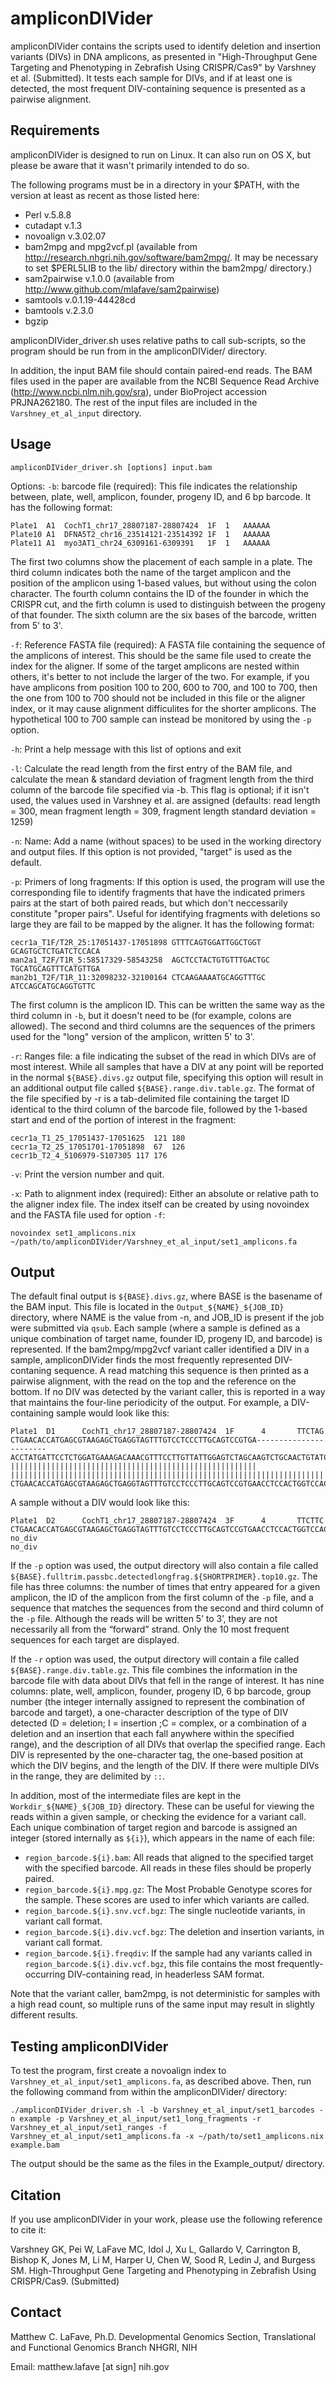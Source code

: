 ampliconDIVider
============

ampliconDIVider contains the scripts used to identify deletion and insertion variants (DIVs) in DNA amplicons, as presented in "High-Throughput Gene Targeting and Phenotyping in Zebrafish Using CRISPR/Cas9" by Varshney et al. (Submitted). It tests each sample for DIVs, and if at least one is detected, the most frequent DIV-containing sequence is presented as a pairwise alignment. 


Requirements
------------

ampliconDIVider is designed to run on Linux. It can also run on OS X, but please be aware that it wasn't primarily intended to do so.

The following programs must be in a directory in your $PATH, with the version at least as recent as those listed here:
* Perl v.5.8.8
* cutadapt v.1.3
* novoalign v.3.02.07
* bam2mpg and mpg2vcf.pl (available from http://research.nhgri.nih.gov/software/bam2mpg/. It may be necessary to set $PERL5LIB to the lib/ directory within the bam2mpg/ directory.) 
* sam2pairwise v.1.0.0 (available from http://www.github.com/mlafave/sam2pairwise)
* samtools v.0.1.19-44428cd
* bamtools v.2.3.0
* bgzip

ampliconDIVider_driver.sh uses relative paths to call sub-scripts, so the program should be run from in the ampliconDIVider/ directory.

In addition, the input BAM file should contain paired-end reads. The BAM files used in the paper are available from the NCBI Sequence Read Archive (http://www.ncbi.nlm.nih.gov/sra), under BioProject accession PRJNA262180. The rest of the input files are included in the `Varshney_et_al_input` directory.


Usage
-------

	ampliconDIVider_driver.sh [options] input.bam

Options:
`-b`:  barcode file (required): This file indicates the relationship between, plate, well, amplicon, founder, progeny ID, and 6 bp barcode. It has the following format:
	
	Plate1	A1	CochT1_chr17_28807187-28807424	1F	1	AAAAAA
	Plate10	A1	DFNA5T2_chr16_23514121-23514392	1F	1	AAAAAA
	Plate11	A1	myo3AT1_chr24_6309161-6309391	1F	1	AAAAAA

The first two columns show the placement of each sample in a plate. The third column indicates both the name of the target amplicon and the position of the amplicon using 1-based values, but without using the colon character. The fourth column contains the ID of the founder in which the CRISPR cut, and the firth column is used to distinguish between the progeny of that founder. The sixth column are the six bases of the barcode, written from 5' to 3'.

`-f`:  Reference FASTA file (required): A FASTA file containing the sequence of the amplicons of interest. This should be the same file used to create the index for the aligner. If some of the target amplicons are nested within others, it's better to not include the larger of the two. For example, if you have amplicons from position 100 to 200, 600 to 700, and 100 to 700, then the one from 100 to 700 should not be included in this file or the aligner index, or it may cause alignment difficulites for the shorter amplicons. The hypothetical 100 to 700 sample can instead be monitored by using the `-p` option.

`-h`:  Print a help message with this list of options and exit

`-l`:  Calculate the read length from the first entry of the BAM file, and calculate the mean & standard deviation of fragment length from the third column of the barcode file specified via -b. This flag is optional; if it isn't used, the values used in Varshney et al. are assigned (defaults: read length = 300, mean fragment length = 309, fragment length standard deviation = 1259)

`-n`:  Name: Add a name (without spaces) to be used in the working directory and output files. If this option is not provided, "target" is used as the default.

`-p`:  Primers of long fragments: If this option is used, the program will use the corresponding file to identify fragments that have the indicated primers pairs at the start of both paired reads, but which don't neccessarily constitute "proper pairs". Useful for identifying fragments with deletions so large they are fail to be mapped by the aligner. It has the following format:
	
	cecr1a_T1F/T2R_25:17051437-17051898	GTTTCAGTGGATTGGCTGGT	GCAGTGCTCTGATCTCCACA
	man2a1_T2F/T1R_5:58517329-58543258	AGCTCCTACTGTGTTTGACTGC	TGCATGCAGTTTCATGTTGA
	man2b1_T2F/T1R_11:32098232-32100164	CTCAAGAAAATGCAGGTTTGC	ATCCAGCATGCAGGTGTTC
	
The first column is the amplicon ID. This can be written the same way as the third column in `-b`, but it doesn't need to be (for example, colons are allowed). The second and third columns are the sequences of the primers used for the "long" version of the amplicon, written 5' to 3'.

`-r`:  Ranges file: a file indicating the subset of the read in which DIVs are of most interest. While all samples that have a DIV at any point will be reported in the normal `${BASE}.divs.gz` output file, specifying this option will result in an additional output file called `${BASE}.range.div.table.gz`. The format of the file specified by -r is a tab-delimited file containing the target ID identical to the third column of the barcode file, followed by the 1-based start and end of the portion of interest in the fragment:
	
	cecr1a_T1_25_17051437-17051625	121	180
	cecr1a_T2_25_17051701-17051898	67	126
	cecr1b_T2_4_5106979-5107305	117	176

`-v`:  Print the version number and quit.

`-x`:  Path to alignment index (required): Either an absolute or relative path to the aligner index file. The index itself can be created by using novoindex and the FASTA file used for option `-f`:

	novoindex set1_amplicons.nix ~/path/to/ampliconDIVider/Varshney_et_al_input/set1_amplicons.fa


Output
-------

The default final output is `${BASE}.divs.gz`, where BASE is the basename of the BAM input. This file is located in the `Output_${NAME}_${JOB_ID}` directory, where NAME is the value from -n, and JOB_ID is present if the job were submitted via `qsub`. Each sample (where a sample is defined as a unique combination of target name, founder ID, progeny ID, and barcode) is represented. If the bam2mpg/mpg2vcf variant caller identified a DIV in a sample, ampliconDIVider finds the most frequently represented DIV-contaning sequence. A read matching this sequence is then printed as a pairwise alignment, with the read on the top and the reference on the bottom. If no DIV was detected by the variant caller, this is reported in a way that maintains the four-line periodicity of the output.
For example, a DIV-containing sample would look like this:

	Plate1  D1      CochT1_chr17_28807187-28807424  1F      4       TTCTAG
	CTGAACACCATGAGCGTAAGAGCTGAGGTAGTTTGTCCTCCCTTGCAGTCCGTGA-----------------------ACCTATGATTCCTCTGGATGAAAGACAAACGTTTCCTTGTTATTGGAGTCTAGCAAGTCTGCAACTGTATCGTTTAAAGTGAAAACTGTACCTGTGAATGGCTGCTCCGCATATGCTGGAAATAGAGGCATAAACTCCAGAACCAAACACTGAGAGGCTC
	|||||||||||||||||||||||||||||||||||||||||||||||||||||||                       ||||||||||||||||||||||||||||||||||||||||||||||||||||||||||||||||||||||||||||||||||||||||||||||||||||||||||||||||||||||||||||||||||||||||||||||||||||||||||||||||
	CTGAACACCATGAGCGTAAGAGCTGAGGTAGTTTGTCCTCCCTTGCAGTCCGTGAACCTCCACTGGTCCACCAGACAGACCTATGATTCCTCTGGATGAAAGACAAACGTTTCCTTGTTATTGGAGTCTAGCAAGTCTGCAACTGTATCGTTTAAAGTGAAAACTGTACCTGTGAATGGCTGCTCCGCATATGCTGGAAATAGAGGCATAAACTCCAGAACCAAACACTGAGAGGCTC

A sample without a DIV would look like this:

	Plate1  D2      CochT1_chr17_28807187-28807424  3F      4       TTCTTC
	CTGAACACCATGAGCGTAAGAGCTGAGGTAGTTTGTCCTCCCTTGCAGTCCGTGAACCTCCACTGGTCCACCAGACAGACCTATGATTCCTCTGGATGAAAGACAAACGTTTCCTTGTTATTGGAGTCTAGCAAGTCTGCAACTGTATCGTTTAAAGTGAAAACTGTACCTGTGAATGGCTGCTCCGCATATGCTGGAAATAGAGGCATAAACTCCAGAACCAAACACTGAGAGGCTCAAAGATCGGAAGAGCACACGTCTGAACTCCAGTCACAA
	no_div
	no_div

If the `-p` option was used, the output directory will also contain a file called `${BASE}.fulltrim.passbc.detectedlongfrag.${SHORTPRIMER}.top10.gz`. The file has three columns: the number of times that entry appeared for a given amplicon, the ID of the amplicon from the first column of the `-p` file, and a sequence that matches the sequences from the second and third column of the `-p` file. Although the reads will be written 5’ to 3’, they are not necessarily all from the “forward” strand. Only the 10 most frequent sequences for each target are displayed.

If the `-r` option was used, the output directory will contain a file called `${BASE}.range.div.table.gz`. This file combines the information in the barcode file with data about DIVs that fell in the range of interest. It has nine columns: plate, well, amplicon, founder, progeny ID, 6 bp barcode, group number (the integer internally assigned to represent the combination of barcode and target), a one-character description of the type of DIV detected (D = deletion; I = insertion ;C = complex, or a combination of a deletion and an insertion that each fall anywhere within the specified range), and the description of all DIVs that overlap the specified range. Each DIV is represented by the one-character tag, the one-based position at which the DIV begins, and the length of the DIV. If there were multiple DIVs in the range, they are delimited by `::`.

In addition, most of the intermediate files are kept in the `Workdir_${NAME}_${JOB_ID}` directory. These can be useful for viewing the reads within a given sample, or checking the evidence for a variant call. Each unique combination of target region and barcode is assigned an integer (stored internally as `${i}`), which appears in the name of each file:

* `region_barcode.${i}.bam`: All reads that aligned to the specified target with the specified barcode. All reads in these files should be properly paired.
* `region_barcode.${i}.mpg.gz`: The Most Probable Genotype scores for the sample. These scores are used to infer which variants are called.
* `region_barcode.${i}.snv.vcf.bgz`: The single nucleotide variants, in variant call format.
* `region_barcode.${i}.div.vcf.bgz`: The deletion and insertion variants, in variant call format.
* `region_barcode.${i}.freqdiv`: If the sample had any variants called in `region_barcode.${i}.div.vcf.bgz`, this file contains the most frequently-occurring DIV-containing read, in headerless SAM format.

Note that the variant caller, bam2mpg, is not deterministic for samples with a high read count, so multiple runs of the same input may result in slightly different results.


Testing ampliconDIVider
-----------------------

To test the program, first create a novoalign index to `Varshney_et_al_input/set1_amplicons.fa`, as described above. Then, run the following command from within the ampliconDIVider/ directory:

	./ampliconDIVider_driver.sh -l -b Varshney_et_al_input/set1_barcodes -n example -p Varshney_et_al_input/set1_long_fragments -r Varshney_et_al_input/set1_ranges -f Varshney_et_al_input/set1_amplicons.fa -x ~/path/to/set1_amplicons.nix example.bam
	
The output should be the same as the files in the Example_output/ directory.


Citation
--------

If you use ampliconDIVider in your work, please use the following reference to cite it:

Varshney GK, Pei W, LaFave MC, Idol J, Xu L, Gallardo V, Carrington B, Bishop K, Jones M, Li M, Harper U, Chen W, Sood R, Ledin J, and Burgess SM. High-Throughput Gene Targeting and Phenotyping in Zebrafish Using CRISPR/Cas9. (Submitted)


Contact
-------

Matthew C. LaFave, Ph.D.
Developmental Genomics Section, Translational and Functional Genomics Branch
NHGRI, NIH

Email: matthew.lafave [at sign] nih.gov

